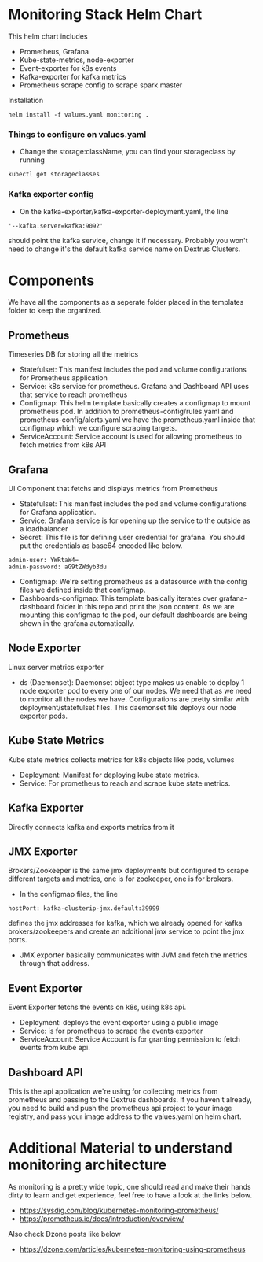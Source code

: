 # Monitoring Stack Helm Chart
This helm chart includes 
- Prometheus, Grafana
- Kube-state-metrics, node-exporter
- Event-exporter for k8s events
- Kafka-exporter for kafka metrics
- Prometheus scrape config to scrape spark master

Installation
```
helm install -f values.yaml monitoring .
```

### Things to configure on values.yaml
- Change the storage:className,
you can find your storageclass by running 
```
kubectl get storageclasses
```  

### Kafka exporter config
- On the kafka-exporter/kafka-exporter-deployment.yaml,
the line 
```
'--kafka.server=kafka:9092'
```
should point the kafka service, change it if necessary. 
Probably you won't need to change it's the default 
kafka service name on Dextrus Clusters.


# Components
We have all the components as a seperate folder placed in the
templates folder to keep the organized.

## Prometheus
Timeseries DB for storing all the metrics
- Statefulset: This manifest includes the pod and volume 
configurations for Prometheus application
- Service: k8s service for prometheus. Grafana and Dashboard API 
uses that service to reach prometheus
- Configmap: This helm template basically creates a configmap to
mount prometheus pod. In addition to prometheus-config/rules.yaml and
prometheus-config/alerts.yaml we have the prometheus.yaml inside
that configmap which we configure scraping targets.
- ServiceAccount: Service account is used for allowing prometheus
to fetch metrics from k8s API

## Grafana
UI Component that fetchs and displays metrics from Prometheus
- Statefulset: This manifest includes the pod and volume 
configurations for Grafana application.
- Service: Grafana service is for opening up the service to 
the outside as a loadbalancer
- Secret: This file is for defining user credential for grafana.
You should put the credentials as base64 encoded like below.
```
admin-user: YWRtaW4=
admin-password: aG9tZWdyb3du
``` 
- Configmap: We're setting prometheus as a datasource with the
config files we defined inside that configmap.
- Dashboards-configmap: This template basically iterates over 
grafana-dashboard folder in this repo and print the json
content. As we are mounting this configmap to the pod, our 
default dashboards are being shown in the grafana automatically.

## Node Exporter
Linux server metrics exporter
- ds (Daemonset): Daemonset object type makes us enable to deploy
1 node exporter pod to every one of our nodes. We need that as 
we need to monitor all the nodes we have. Configurations are 
pretty similar with deployment/statefulset files. This daemonset
file deploys our node exporter pods.

## Kube State Metrics
Kube state metrics collects metrics for k8s objects like pods, volumes
- Deployment: Manifest for deploying kube state metrics.
- Service: For prometheus to reach and scrape kube state metrics.

## Kafka Exporter
Directly connects kafka and exports metrics from it

## JMX Exporter
Brokers/Zookeeper is the same jmx deployments but configured to
scrape different targets and metrics, one is for zookeeper,
one is for brokers.
- In the configmap files, the line 
```
hostPort: kafka-clusterip-jmx.default:39999
``` 
defines the jmx addresses for kafka, which we already opened 
for kafka brokers/zookeepers and create an additional jmx
service to point the jmx ports.
- JMX exporter basically communicates with JVM and fetch the 
metrics through that address.

## Event Exporter
Event Exporter fetchs the events on k8s, using k8s api.
- Deployment: deploys the event exporter using a public image
- Service: is for prometheus to scrape the events exporter
- ServiceAccount: Service Account is for granting permission 
to fetch events from kube api.

## Dashboard API
This is the api application we're using for collecting metrics
from prometheus and passing to the Dextrus dashboards. If you
haven't already, you need to build and push the prometheus api
project to your image registry, and pass your image address
to the values.yaml on helm chart.


# Additional Material to understand monitoring architecture
As monitoring is a pretty wide topic, one should read and 
make their hands dirty to learn and get experience, feel free 
to have a look at the links below. 
- https://sysdig.com/blog/kubernetes-monitoring-prometheus/
- https://prometheus.io/docs/introduction/overview/

Also check Dzone posts like below
- https://dzone.com/articles/kubernetes-monitoring-using-prometheus 



